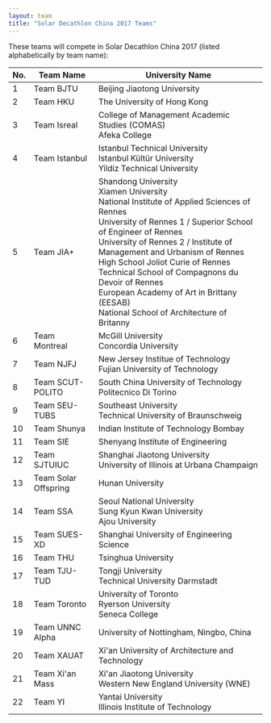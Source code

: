 ```yaml
---
layout: team
title: "Solar Decathlon China 2017 Teams"
---
```


These teams will compete in Solar Decathlon China 2017 (listed alphabetically by team name):

<table class="table table-striped">
	<thead>
		<tr>
			<th>No.</th>
			<th>Team Name</th>
			<th>University Name</th>
		</tr>
	</thead>
	<tbody>
		<tr>
			<td>1</td>
			<td>Team BJTU</td>
			<td>Beijing Jiaotong University</td>
		</tr>
		<tr>
			<td>2</td>
			<td>Team HKU</td>
			<td>The University of Hong Kong</td>
		</tr>
		<tr>
			<td>3</td>
			<td>Team Isreal</td>
			<td>
				College of Management Academic Studies (COMAS)<br>
				Afeka College
			</td>
		</tr>
		<tr>
			<td>4</td>
			<td>Team Istanbul</td>
			<td>
				Istanbul Technical University<br>
				Istanbul Kültür University<br>
				Yildiz Technical University
			</td>
		</tr>
		<tr>
			<td>5</td>
			<td>Team JIA+</td>
			<td>
				Shandong University<br>
				Xiamen University<br>
				National Institute of Applied Sciences of Rennes<br>
				University of Rennes 1 / Superior School of Engineer of Rennes<br>
				University of Rennes 2 / Institute of Management and Urbanism of Rennes<br>
				High School Joliot Curie of Rennes<br>
				Technical School of Compagnons du Devoir of Rennes<br>
				European Academy of Art in Brittany (EESAB)<br>
				National School of Architecture of Britanny
			</td>
		</tr>
		<tr>
			<td>6</td>
			<td>Team Montreal</td>
			<td>
				McGill University<br>
				Concordia University
			</td>
		</tr>
		<tr>
			<td>7</td>
			<td>Team NJFJ</td>
			<td>
				New Jersey Institue of Technology<br>
				Fujian University of Technology
			</td>
		</tr>
		<tr>
			<td>8</td>
			<td>Team SCUT-POLITO</td>
			<td>
				South China University of Technology<br>
				Politecnico Di Torino
			</td>
		</tr>
		<tr>
			<td>9</td>
			<td>Team SEU-TUBS</td>
			<td>
				Southeast University<br>
				Technical University of Braunschweig
			</td>
		</tr>
		<tr>
			<td>10</td>
			<td>Team Shunya</td>
			<td>Indian Institute of Technology Bombay</td>
		</tr>
		<tr>
			<td>11</td>
			<td>Team SIE</td>
			<td>Shenyang Institute of Engineering</td>
		</tr>
		<tr>
			<td>12</td>
			<td>Team SJTUIUC</td>
			<td>
				Shanghai Jiaotong University<br>
				University of Illinois at Urbana Champaign
			</td>
		</tr>
		<tr>
			<td>13</td>
			<td>Team Solar Offspring</td>
			<td>Hunan University</td>
		</tr>
		<tr>
			<td>14</td>
			<td>Team SSA</td>
			<td>
				Seoul National University<br>
				Sung Kyun Kwan University<br>
				Ajou University
			</td>
		</tr>
		<tr>
			<td>15</td>
			<td>Team SUES-XD</td>
			<td>Shanghai University of Engineering Science</td>
		</tr>
		<tr>
			<td>16</td>
			<td>Team THU</td>
			<td>Tsinghua University</td>
		</tr>
		<tr>
			<td>17</td>
			<td>Team TJU-TUD</td>
			<td>
				Tongji University<br>
				Technical University Darmstadt
			</td>
		</tr>
		<tr>
			<td>18</td>
			<td>Team Toronto</td>
			<td>
				University of Toronto<br>
				Ryerson University<br>
				Seneca College
			</td>
		</tr>
		<tr>
			<td>19</td>
			<td>Team UNNC Alpha</td>
			<td>University of Nottingham, Ningbo, China</td>
		</tr>
		<tr>
			<td>20</td>
			<td>Team XAUAT</td>
			<td>Xi'an University of Architecture and Technology</td>
		</tr>
		<tr>
			<td>21</td>
			<td>Team Xi'an Mass</td>
			<td>
				Xi'an Jiaotong University<br>
				Western New England University (WNE)
			</td>
		</tr>
		<tr>
			<td>22</td>
			<td>Team YI</td>
			<td>
				Yantai University<br>
				Illinois Institute of Technology
			</td>
		</tr>
	</tbody>
</table>